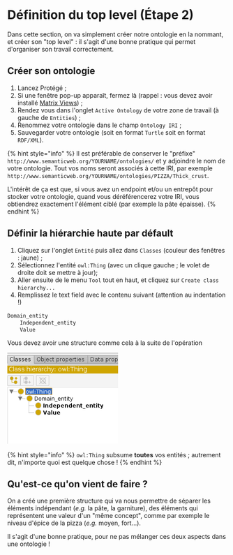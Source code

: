 # Définition du top level (Étape 2)

Dans cette section, on va simplement créer notre ontologie en la nommant, et créer son "top level" : il s'agit d'une bonne pratique qui permet d'organiser son travail correctement.

## Créer son ontologie

1. Lancez Protégé ;
2. Si une fenêtre pop-up apparaît, fermez là (rappel : vous devez avoir installé [Matrix Views](tuto.md/#plugin-and-configuration)) ;
3. Rendez vous dans l'onglet `Active Ontology` de votre zone de travail (à gauche de `Entities`) ;
4. Renommez votre ontologie dans le champ `Ontology IRI` ;
5. Sauvegarder votre ontologie (soit en format `Turtle` soit en format `RDF/XML`).

{% hint style="info" %}
Il est préférable de conserver le "préfixe" `http://www.semanticweb.org/YOURNAME/ontologies/` et y adjoindre le nom de votre ontologie. Tout vos noms seront associés à cette IRI, par exemple `http://www.semanticweb.org/YOURNAME/ontologies/PIZZA/Thick_crust`.

L'intérêt de ça est que, si vous avez un endpoint et/ou un entrepôt pour stocker votre ontologie, quand vous déréférencerez votre IRI, vous obtiendrez exactement l'élément ciblé (par exemple la pâte épaisse).
{% endhint %}

## Définir la hiérarchie haute par défault

1. Cliquez sur l'onglet `Entité` puis allez dans `Classes` (couleur des fenêtres : jaune) ;
2. Sélectionnez l'entité `owl:Thing` (avec un clique gauche ; le volet de droite doit se mettre à jour);
3. Aller ensuite de le menu `Tool` tout en haut, et cliquez sur `Create class hierarchy...`
4. Remplissez le text field avec le contenu suivant (attention au indentation !)
```
Domain_entity
	Independent_entity
	Value
```

Vous devez avoir une structure comme cela à la suite de l'opération

![Hiérarchie haute tout juste définie](assets/top_level_hierarchy.png)

{% hint style="info" %}
`owl:Thing` subsume **toutes** vos entités ; autrement dit, n'importe quoi est quelque chose !
{% endhint %}

## Qu'est-ce qu'on vient de faire ?

On a créé une première structure qui va nous permettre de séparer les éléments indépendant (*e.g.* la pâte, la garniture), des éléments qui représentent une valeur d'un "même concept", comme par exemple le niveau d'épice de la pizza (*e.g.* moyen, fort...).

Il s'agit d'une bonne pratique, pour ne pas mélanger ces deux aspects dans une ontologie !